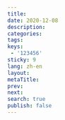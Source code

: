 ```yaml
---
title: 
date: 2020-12-08
description: 
categories:
tags:
keys:
 - '123456'
sticky: 9
lang: zh-en
layout: 
metaTitle: 
prev: 
next: 
search: true
publish: false
---
```


